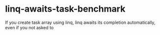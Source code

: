 # linq-awaits-task-benchmark
If you create task array using linq, linq awaits its completion automatically, even if you not asked to
